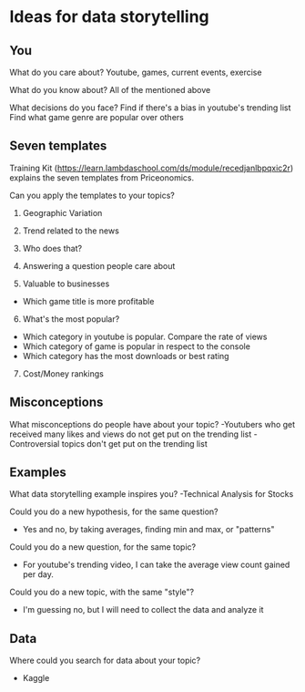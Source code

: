 # Ideas for data storytelling

## You

What do you care about?
Youtube, games, current events, exercise

What do you know about?
All of the mentioned above

What decisions do you face?
Find if there's a bias in youtube's trending list
Find what game genre are popular over others


## Seven templates

Training Kit (https://learn.lambdaschool.com/ds/module/recedjanlbpqxic2r) explains the seven templates from Priceonomics.

Can you apply the templates to your topics? 

1. Geographic Variation


2. Trend related to the news


3. Who does that?


4. Answering a question people care about


5. Valuable to businesses
- Which game title is more profitable

6. What's the most popular?
- Which category in youtube is popular. Compare the rate of views
- Which category of game is popular in respect to the console
- Which category has the most downloads or best rating

7. Cost/Money rankings


## Misconceptions

What misconceptions do people have about your topic?
-Youtubers who get received many likes and views do not get put on the trending list
-Controversial topics don't get put on the trending list


## Examples

What data storytelling example inspires you?
-Technical Analysis for Stocks

Could you do a new hypothesis, for the same question?
- Yes and no, by taking averages, finding min and max, or "patterns"

Could you do a new question, for the same topic?
- For youtube's trending video, I can take the average view count gained per day.

Could you do a new topic, with the same "style"?
- I'm guessing no, but I will need to collect the data and analyze it

## Data

Where could you search for data about your topic?
- Kaggle
